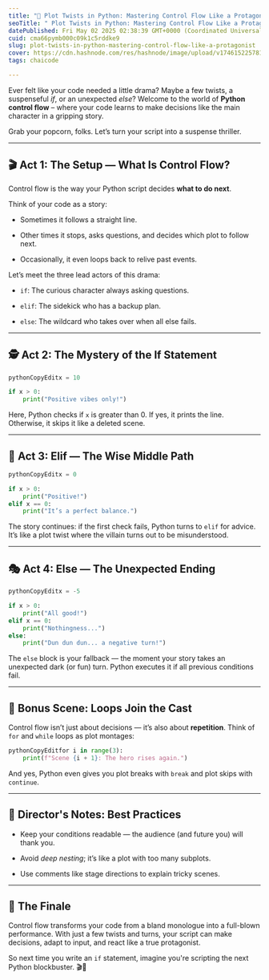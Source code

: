 ```yaml
---
title: "🐍 Plot Twists in Python: Mastering Control Flow Like a Protagonist"
seoTitle: " Plot Twists in Python: Mastering Control Flow Like a Protagonist"
datePublished: Fri May 02 2025 02:38:39 GMT+0000 (Coordinated Universal Time)
cuid: cma66pymb000c09k1c5rddke9
slug: plot-twists-in-python-mastering-control-flow-like-a-protagonist
cover: https://cdn.hashnode.com/res/hashnode/image/upload/v1746152257810/ed528c1b-d6c6-421f-bb29-5e8e21036d3b.png
tags: chaicode

---
```


Ever felt like your code needed a little drama? Maybe a few twists, a suspenseful *if*, or an unexpected *else*? Welcome to the world of **Python control flow** – where your code learns to make decisions like the main character in a gripping story.

Grab your popcorn, folks. Let’s turn your script into a suspense thriller.

---

## 🎬 Act 1: The Setup — What Is Control Flow?

Control flow is the way your Python script decides **what to do next**.

Think of your code as a story:

* Sometimes it follows a straight line.
    
* Other times it stops, asks questions, and decides which plot to follow next.
    
* Occasionally, it even loops back to relive past events.
    

Let’s meet the three lead actors of this drama:

* `if`: The curious character always asking questions.
    
* `elif`: The sidekick who has a backup plan.
    
* `else`: The wildcard who takes over when all else fails.
    

---

## 🕵️ Act 2: The Mystery of the If Statement

```python
pythonCopyEditx = 10

if x > 0:
    print("Positive vibes only!")
```

Here, Python checks if `x` is greater than 0. If yes, it prints the line. Otherwise, it skips it like a deleted scene.

---

## 🧙 Act 3: Elif — The Wise Middle Path

```python
pythonCopyEditx = 0

if x > 0:
    print("Positive!")
elif x == 0:
    print("It’s a perfect balance.")
```

The story continues: if the first check fails, Python turns to `elif` for advice. It’s like a plot twist where the villain turns out to be misunderstood.

---

## 🎭 Act 4: Else — The Unexpected Ending

```python
pythonCopyEditx = -5

if x > 0:
    print("All good!")
elif x == 0:
    print("Nothingness...")
else:
    print("Dun dun dun... a negative turn!")
```

The `else` block is your fallback — the moment your story takes an unexpected dark (or fun) turn. Python executes it if all previous conditions fail.

---

## 🔁 Bonus Scene: Loops Join the Cast

Control flow isn’t just about decisions — it’s also about **repetition**. Think of `for` and `while` loops as plot montages:

```python
pythonCopyEditfor i in range(3):
    print(f"Scene {i + 1}: The hero rises again.")
```

And yes, Python even gives you plot breaks with `break` and plot skips with `continue`.

---

## 🧠 Director's Notes: Best Practices

* Keep your conditions readable — the audience (and future you) will thank you.
    
* Avoid *deep nesting*; it’s like a plot with too many subplots.
    
* Use comments like stage directions to explain tricky scenes.
    

---

## 🎉 The Finale

Control flow transforms your code from a bland monologue into a full-blown performance. With just a few twists and turns, your script can make decisions, adapt to input, and react like a true protagonist.

So next time you write an `if` statement, imagine you're scripting the next Python blockbuster. 🎬🐍